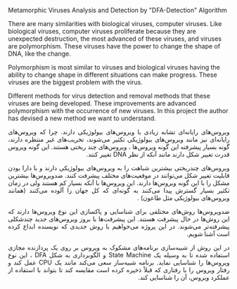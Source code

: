Metamorphic Viruses Analysis and Detection by "DFA-Detection" Algorithm

There are many similarities with biological viruses, computer viruses. Like biological viruses, computer viruses proliferate because they are unexpected destruction, the most advanced of these viruses, and viruses are polymorphism. These viruses have the power to change the shape of DNA, like the change.

Polymorphism is most similar to viruses and biological viruses having the ability to change shape in different situations can make progress. These viruses are the biggest problem with the virus.

Different methods for virus detection and removal methods that these viruses are being developed. These improvements are advanced polymorphism with the occurrence of new viruses. In this project the author has devised a new method we want to understand.

<div dir="rtl" align="justify">
ویروس‌های رایانه‌ای تشابه زیادی با ویروس‌های بیولوژیكی دارند. چرا كه ویروس‌های رایانه‌ای نیز مانند ویروس‌های بیولوژیكی تكثیر     می‌شوند، تخریب‌های غیر منتظره دارند، گونه بسیار پیشرفته این گونه ویروس‌ها ، ویروس‌های چند ریختی هستند. این گونه ویروس قدرت تغییر شکل دارند مانند آنکه از نظر DNA تغییر کنند.


ویروس‌های چندریختی بیشترین شباهت را به ویروس‌های بیولوژیکی دارند و با دارا بودن قابلیت تغییر شکل می‌توانند در موقعیت‌های مختلف     پیشرفت کنند. ضدویروس‌ها بیشترین مشکل را با این گونه ویروس‌ها دارند. این ویروس‌ها با آنکه بسیار کم هستند ولی در زمان تکثیر بسیار گسترش پیدا می‌کنند به گونه‌ای که کل جهان را آلوده می‌کنند (همانند ویروس‌های بیولوژیکی مثل طاعون) .

ضدویروس‌ها روش‌های مختلفی برای شناسایی و پاکسازی این نوع ویروس‌ها دارند که این روش‌ها در حال پیشرفت هستند. این پیشرفت‌ها با بروز ویروس‌های جدید چندشکلی پیشرفته‌تر می‌شوند. در این پروژه می‌خواهیم با روش جدیدی که نویسنده ابداع کرده است آشنا شویم.

در این روش از شبیه‌سازی برنامه‌های مشکوک به ویروس بر روی یک پردازنده مجازی استفاده شده تا به وسیله یک State Machine و الگوبرداری به شکل DFA ، این نوع ویروس‌ها را شناسایی نماید. برنامه شبیه‌ساز سعی می‌کند مانند یک CPU عمل کند و رفتار ویروس را با رفتاری که قبلاً ذخیره کرده است مقایسه کند تا بتواند با استفاده از عملکرد ویروس، آن را شناسایی کند.
</div>
